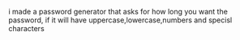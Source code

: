i made a password generator that asks for how long you want the password, if it will have uppercase,lowercase,numbers and specisl characters

